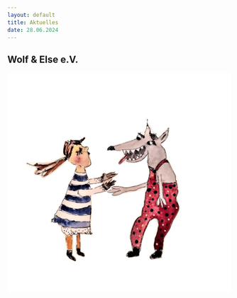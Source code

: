 ```yaml
---
layout: default
title: Aktuelles
date: 28.06.2024
---
```


## Wolf & Else e.V.

<span class="image main"><img src="images/Vereinsbild.jpg" alt="" /></span>

